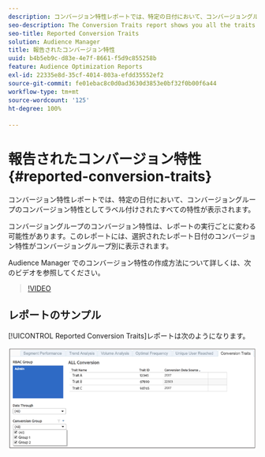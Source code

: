 ```yaml
---
description: コンバージョン特性レポートでは、特定の日付において、コンバージョングループのコンバージョン特性としてラベル付けされたすべての特性が表示されます。コンバージョングループのコンバージョン特性は、レポートの実行ごとに変わる可能性があります。このレポートには、選択されたレポート日付のコンバージョン特性がコンバージョングループ別に表示されます。
seo-description: The Conversion Traits report shows you all the traits labeled as conversion traits for a conversion group at a certain date. Conversion traits for conversion groups can change from reporting run to reporting run. The report displays conversion traits by conversion group for the selected reporting date.
seo-title: Reported Conversion Traits
solution: Audience Manager
title: 報告されたコンバージョン特性
uuid: b4b5eb9c-d83e-4e7f-8661-f5d9c855258b
feature: Audience Optimization Reports
exl-id: 22335e8d-35cf-4014-803a-efdd35552ef2
source-git-commit: fe01ebac8c0d0ad3630d3853e0bf32f0b00f6a44
workflow-type: tm+mt
source-wordcount: '125'
ht-degree: 100%

---
```


# 報告されたコンバージョン特性{#reported-conversion-traits}

コンバージョン特性レポートでは、特定の日付において、コンバージョングループのコンバージョン特性としてラベル付けされたすべての特性が表示されます。

コンバージョングループのコンバージョン特性は、レポートの実行ごとに変わる可能性があります。このレポートには、選択されたレポート日付のコンバージョン特性がコンバージョングループ別に表示されます。

Audience Manager でのコンバージョン特性の作成方法について詳しくは、次のビデオを参照してください。

>[!VIDEO](https://video.tv.adobe.com/v/328259?captions=jpn)

## レポートのサンプル

[!UICONTROL Reported Conversion Traits]レポートは次のようになります。

![](assets/reported-conversion-traits.png)

